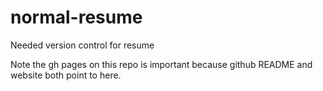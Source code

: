 # normal-resume
Needed version control for resume

Note the gh pages on this repo is important because github README and website both point to here.
